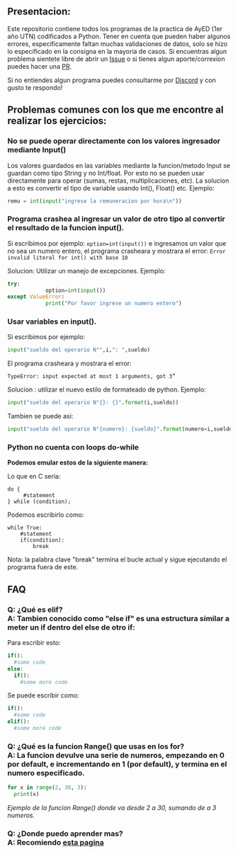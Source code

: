 ## Presentacion:

Este repositorio contiene todos los programas de la practica de AyED (1er año UTN) codificados a Python. Tener en cuenta que pueden haber algunos errores, especificamente faltan muchas validaciones de datos, solo se hizo lo especificado en la consigna en la mayoria de casos. Si encuentras algun problema sientete libre de abrir un [Issue](https://github.com/ElMoha943/AyED/issues) o si tienes algun aporte/correxion puedes hacer una [PR](https://github.com/ElMoha943/AyED/pulls).

Si no entiendes algun programa puedes consultarme por [Discord](https://discord.gg/46ME2WY) y con gusto te respondo!

## Problemas comunes con los que me encontre al realizar los ejercicios:

### No se puede operar directamente con los valores ingresador mediante Input()

Los valores guardados en las variables mediante la funcion/metodo Input se guardan como tipo String y no Int/float.
Por esto no se pueden usar directamente para operar (sumas, restas, multiplicaciones, etc).
La solucion a esto es convertir el tipo de variable usando Int(), Float() etc.
Ejemplo:
```python
remu = int(input("ingrese la remuneracion por hora\n"))
```

### Programa crashea al ingresar un valor de otro tipo al convertir el resultado de la funcion input().

Si escribimos por ejemplo: `option=int(input())` e ingresamos un valor que no sea un numero entero, el programa crasheara y mostrara el error: `Error invalid literal for int() with base 10`

Solucion: Utilizar un manejo de excepciones. Ejemplo:
```python
try:
            option=int(input())
except ValueError:
            print("Por favor ingrese un numero entero")
```

### Usar variables en input().

Si escribimos por ejemplo:
```python
input("sueldo del operario N°",i,": ",sueldo)
```
El programa crasheara y mostrara el error: 

`TypeError: input expected at most 1 arguments, got 3”`

Solucion : utilizar el nuevo estilo de formateado de python. Ejemplo:
```python
input("sueldo del operario N°{}: {}".format(i,sueldo))
```
Tambien se puede asi:
```python
input("sueldo del operario N°{numero}: {sueldo}".format(numero=i,sueldo=sueldo))
```

### Python no cuenta con loops do-while

**Podemos emular estos de la siguiente manera:**

Lo que en C seria:
```
do {  
     #statement  
} while (condition);
```
Podemos escribirlo como:
```
while True:  
    #statement  
    if(condition):  
        break  
```
Nota: la palabra clave "break" termina el bucle actual y sigue ejecutando el programa fuera de este.
## FAQ

### Q: ¿Qué es **elif**? <br> A: Tambien conocido como "else if" es una estructura similar a meter un if dentro del else de otro if:

Para escribir esto:
```python
if():
  #some code
else:
  if():
    #some more code
```
Se puede escribir como:
```python
if():
  #some code
elif():
  #some more code
```

### Q: ¿Qué es la funcion Range() que usas en los for? <br> A: La funcion devulve una serie de numeros, empezando en 0 por default, e incrementando en 1 (por default), y termina en el numero especificado.

```python
for x in range(2, 30, 3):
  print(x)
```
*Ejemplo de la funcion Range() donde va desde 2 a 30, sumando de a 3 numeros.*

### Q: ¿Donde puedo aprender mas? <br> A: Recomiendo [esta pagina](https://www.w3schools.com/python/default.asp)

